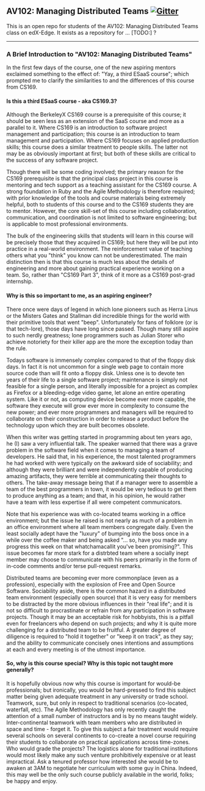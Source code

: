 ## AV102: Managing Distributed Teams [![Gitter](https://badges.gitter.im/Join%20Chat.svg)](https://gitter.im/saasbook/AV102?utm_source=badge&utm_medium=badge&utm_campaign=pr-badge&utm_content=badge)

This is an open repo for students of the AV102: Managing Distributed Teams class on edX-Edge.  It exists as a repository for ... [TODO:] ?


----
### A Brief Introduction to "AV102: Managing Distributed Teams"

In the first few days of the course, one of the new aspiring mentors exclaimed something to the effect of: "Yay, a third ESaaS course"; which prompted me to clarify the similarities to and the differences of this course from CS169.


#### Is this a third ESaaS course - aka CS169.3?

Although the BerkeleyX CS169 course is a prerequisite of this course; it should be seen less as an extension of the SaaS course and more as a parallel to it.  Where CS169 is an introduction to software project management and participation; this course is an introduction to team management and participation.  Where CS169 focuses on applied production skills; this course does a similar treatment to people skills.  The latter not may be as obviously important at first; but both of these skills are critical to the success of any software project.

Though there will be some coding involved; the primary reason for the CS169 prerequisite is that the principal class project in this course is mentoring and tech support as a teaching assistant for the CS169 course.  A strong foundation in Ruby and the Agile Methodology is therefore required; with prior knowledge of the tools and course materials being extremely helpful, both to students of this course and to the CS169 students they are to mentor.  However, the core skill-set of this course including collaboration, communication, and coordination is not limited to software engineering; but is applicable to most professional environments.

The bulk of the engineering skills that students will learn in this course will be precisely those that they acquired in CS169; but here they will be put into practice in a real-world environment.  The reinforcement value of teaching others what you "think" you know can not be underestimated.  The main distinction then is that this course is much less about the details of engineering and more about gaining practical experience working on a team.  So, rather than "CS169 Part 3", think of it more as a CS169 post-grad internship.


#### Why is this so important to me, as an aspiring engineer?
There once were days of legend in which lone pioneers such as Herra Linus or the Misters Gates and Stallman did incredible things for the world with their primitive tools that went "beep".  Unfortunately for fans of folklore (or is that tech-lore), those days have long since passed.  Though many still aspire to such nerdly greatness; lone programmers such as Julian Storer who achieve notoriety for their killer app are the more the exception today than the rule.  

Todays software is immensely complex compared to that of the floppy disk days.  In fact it is not uncommon for a single web page to contain more source code than will fit onto a floppy disk.  Unless one is to devote ten years of their life to a single software project; maintenance is simply not feasible for a single person, and literally impossible for a project as complex as Firefox or a bleeding-edge video game, let alone an entire operating system.  Like it or not, as computing device become ever more capable, the software they execute will grow ever more in complexity to consume the new power; and ever more programmers and managers will be required to collaborate on their construction in order to release a product before the technology upon which they are built becomes obsolete.

When this writer was getting started in programming about ten years ago, he (I) saw a very influential talk.  The speaker warned that there was a grave problem in the software field when it comes to managing a team of developers.  He said that, in his experience, the most talented programmers he had worked with were typically on the awkward side of sociability; and although they were brilliant and were independently capable of producing amazing artifacts, they were terrible at communicating their thoughts to others.  The take-away message being that if a manager were to assemble a team of the best programmers in town, it would be very tedious to get them to produce anything as a team; and that, in his opinion, he would rather have a team with less expertise if all were competent communicators.

Note that his experience was with co-located teams working in a office environment; but the issue he raised is not nearly as much of a problem in an office environment where all team members congregate daily.  Even the least socially adept have the "luxury" of bumping into the boss once in a while over the coffee maker and being asked "... so, have you made any progress this week on that whatchamacallit you've been promising?".  This issue becomes far more stark for a distrbted team where a socially inept member may choose to communicate with his peers primarily in the form of in-code comments and/or terse pull-request remarks.

Distributed teams are becoming ever more commonplace (even as a profession), especially with the explosion of Free and Open Source Software.  Sociability aside, there is the common hazard in a distributed team environment (especially open source) that it is very easy for members to be distracted by the more obvious influences in their "real life"; and it is not so difficult to procrastinate or refrain from any participation in software projects.  Though it may be an acceptable risk for hobbyists, this is a pitfall even for freelancers who depend on such projects; and why it is quite more challenging for a distributed team to be fruitful.  A greater degree of diligence is required to "hold it together" or  "keep it on track", as they say; and the ability to communicate concisely ones intentions and assumptions at each and every meeting is of the utmost importance.


#### So, why is this course special? Why is this topic not taught more generally?
It is hopefully obvious now why this course is important for would-be professionals; but ironically, you would be hard-pressed to find this subject matter being given adequate treatment in any university or trade school.  Teamwork, sure, but only in respect to traditional scenarios (co-located, waterfall, etc).  The Agile Methodology has only recently caught the attention of a small number of instructors and is by no means taught widely.  Inter-continental teamwork with team members who are distributed in space and time - forget it.  To give this subject a fair treatment would require several schools on several continents to co-create a novel course requiring their students to collaborate on practical applications across time-zones.  Who would grade the projects?  The logistics alone for traditional institutions would most likely make any such venture prohibitively expensive or at least impractical.  Ask a tenured professor how interested she would be to awaken at 3AM to negotiate her curriculum with some guy in China.  Indeed, this may well be the only such course publicly available in the world, folks; be happy and enjoy.
